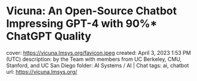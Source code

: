 # Vicuna: An Open-Source Chatbot Impressing GPT-4 with 90%* ChatGPT Quality

cover: https://vicuna.lmsys.org/favicon.jpeg
created: April 3, 2023 1:53 PM (UTC)
description: by the Team with members from UC Berkeley, CMU, Stanford, and UC San Diego
folder: AI Systems / AI | Chat
tags: ai, chatbot
url: https://vicuna.lmsys.org/